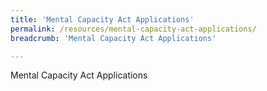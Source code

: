 ```yaml
---
title: 'Mental Capacity Act Applications'
permalink: /resources/mental-capacity-act-applications/
breadcrumb: 'Mental Capacity Act Applications'

---
```


Mental Capacity Act Applications
